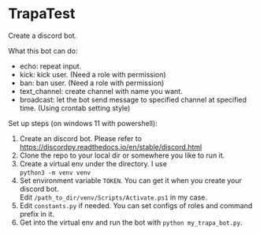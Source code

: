 # TrapaTest
Create a discord bot.

What this bot can do:
 - echo: repeat input.
 - kick: kick user. (Need a role with permission)
 - ban: ban user. (Need a role with permission)
 - text_channel: create channel with name you want.
 - broadcast: let the bot send message to specified channel at specified time. (Using crontab setting style)

Set up steps (on windows 11 with powershell):
 1. Create an discord bot. Please refer to https://discordpy.readthedocs.io/en/stable/discord.html
 2. Clone the repo to your local dir or somewhere you like to run it.
 3. Create a virtual env under the directory. I use<br />
 `python3 -m venv venv`
 4. Set environment variable `TOKEN`. You can get it when you create your discord bot.<br />
 Edit `/path_to_dir/venv/Scripts/Activate.ps1` in my case.
 5. Edit `constants.py` if needed. You can set configs of roles and command prefix in it.
 6. Get into the virtual env and run the bot with `python my_trapa_bot.py`.
